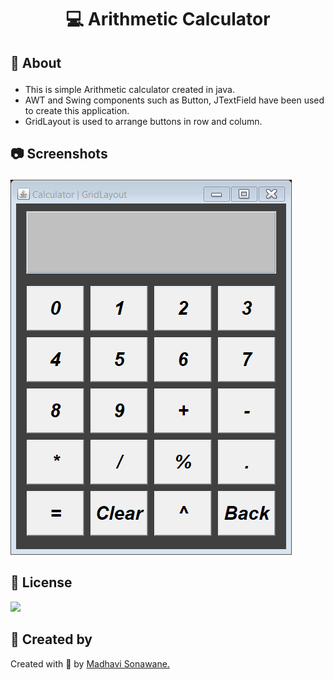 <html>
  <body>
    <h1 align="center"><p>&#128187 Arithmetic Calculator</h1></p>
    <h2><!--p>&#128712;</p--->
    <p> &#128204; About</h2></p>
    <ul>
      <li>This is simple Arithmetic calculator created in java.</li>
      <li>AWT and Swing components such as Button, JTextField have been used to create this application.</li>
      <li>GridLayout is used to arrange buttons in row and column.</li>
    </ul>
    <h2><p>&#128247; Screenshots</h2></p>
    <img src="https://github.com/CODING-Enthusiast9857/Arithmetic-Calculator-Java/blob/main/Calculator.png" alt="demo"/>
    <h2>📝 License </h2>
    <img src="https://img.shields.io/github/license/payloadbox/xss-payload-list">
    <h2>&#128105; Created by </h2>
    <p>Created with &#129293; by 
      <a href="https://github.com/CODING-Enthusiast9857" target="_blank">Madhavi Sonawane.</a>
    </p>
  </body>
</html>
